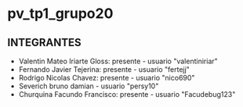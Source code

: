 # pv_tp1_grupo20

## INTEGRANTES

- Valentin Mateo Iriarte Gloss: presente - usuario "valentiniriar"
- Fernando Javier Tejerina: presente - usuario "fertejj"
- Rodrigo Nicolas Chavez: presente - usuario "nico690"
- Severich bruno damian - usuario "persy10"
- Churquina Facundo Francisco: presente - usuario "Facudebug123"
